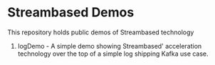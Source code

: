 # Streambased Demos

This repository holds public demos of Streambased technology

1. logDemo - A simple demo showing Streambased' acceleration technology over the top of a simple log shipping Kafka use 
case.


